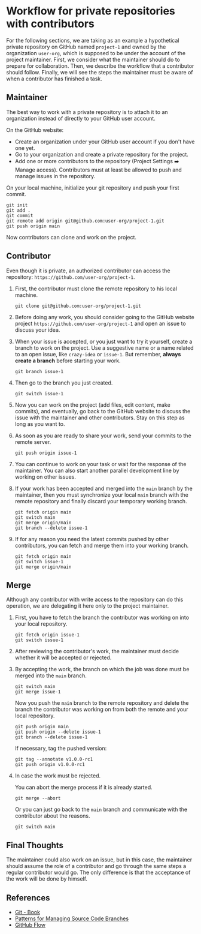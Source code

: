 # Workflow for private repositories with contributors

For the following sections, we are taking as an example a hypothetical private repository on GitHub named `project-1` and owned by the organization `user-org`, which is supposed to be under the account of the project maintainer. First, we consider what the maintainer should do to prepare for collaboration. Then, we describe the workflow that a contributor should follow. Finally, we will see the steps the maintainer must be aware of when a contributor has finished a task.

## Maintainer

The best way to work with a private repository is to attach it to an organization instead of directly to your GitHub user account.

On the GitHub website:

- Create an organization under your GitHub user account if you don't have one yet.
- Go to your organization and create a private repository for the project.
- Add one or more contributors to the repository (Project Settings :arrow_right: Manage access). Contributors must at least be allowed to push and manage issues in the repository.

On your local machine, initialize your git repository and push your first commit.

```
git init
git add .
git commit
git remote add origin git@github.com:user-org/project-1.git
git push origin main
```

Now contributors can clone and work on the project.

## Contributor

Even though it is private, an authorized contributor can access the repository: `https://github.com/user-org/project-1`.

1. First, the contributor must clone the remote repository to his local machine.

   ```
   git clone git@github.com:user-org/project-1.git
   ```

2. Before doing any work, you should consider going to the GitHub website project `https://github.com/user-org/project-1` and open an issue to discuss your idea.

3. When your issue is accepted, or you just want to try it yourself, create a branch to work on the project. Use a suggestive name or a name related to an open issue, like `crazy-idea` or `issue-1`. But remember, **always create a branch** before starting your work.

   ```
   git branch issue-1
   ```

4. Then go to the branch you just created.

   ```
   git switch issue-1
   ```

5. Now you can work on the project (add files, edit content, make commits), and eventually, go back to the GitHub website to discuss the issue with the maintainer and other contributors. Stay on this step as long as you want to.

6. As soon as you are ready to share your work, send your commits to the remote server.

   ```
   git push origin issue-1
   ```

7. You can continue to work on your task or wait for the response of the maintainer. You can also start another parallel development line by working on other issues.

8. If your work has been accepted and merged into the `main` branch by the maintainer, then you must synchronize your local `main` branch with the remote repository and finally discard your temporary working branch.

   ```
   git fetch origin main
   git switch main
   git merge origin/main
   git branch --delete issue-1
   ```

9. If for any reason you need the latest commits pushed by other contributors, you can fetch and merge them into your working branch.

   ```
   git fetch origin main
   git switch issue-1
   git merge origin/main
   ```

## Merge

Although any contributor with write access to the repository can do this operation, we are delegating it here only to the project maintainer.

1. First, you have to fetch the branch the contributor was working on into your local repository.

   ```
   git fetch origin issue-1
   git switch issue-1
   ```

2. After reviewing the contributor's work, the maintainer must decide whether it will be accepted or rejected.

3. By accepting the work, the branch on which the job was done must be merged into the `main` branch.

   ```
   git switch main
   git merge issue-1
   ```

   Now you push the `main` branch to the remote repository and delete the branch the contributor was working on from both the remote and your local repository.

   ```
   git push origin main
   git push origin --delete issue-1
   git branch --delete issue-1
   ```

   If necessary, tag the pushed version:

   ```
   git tag --annotate v1.0.0-rc1
   git push origin v1.0.0-rc1
   ```

4. In case the work must be rejected.

   You can abort the merge process if it is already started.

   ```
   git merge --abort
   ```

   Or you can just go back to the `main` branch and communicate with the contributor about the reasons.

   ```
   git switch main
   ```

## Final Thoughts

The maintainer could also work on an issue, but in this case, the maintainer should assume the role of a contributor and go through the same steps a regular contributor would go. The only difference is that the acceptance of the work will be done by himself.

## References

- [Git - Book](https://git-scm.com/book/en/v2)
- [Patterns for Managing Source Code Branches](https://martinfowler.com/articles/branching-patterns.html)
- [GitHub Flow](http://scottchacon.com/2011/08/31/github-flow.html)
